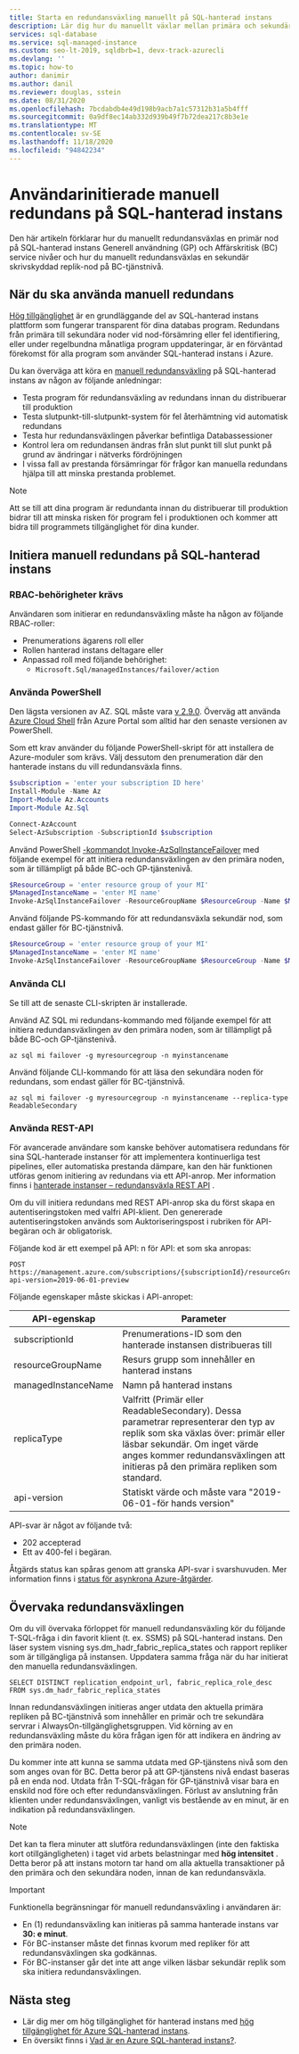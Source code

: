 ```yaml
---
title: Starta en redundansväxling manuellt på SQL-hanterad instans
description: Lär dig hur du manuellt växlar mellan primära och sekundära repliker på Azure SQL Managed instance.
services: sql-database
ms.service: sql-managed-instance
ms.custom: seo-lt-2019, sqldbrb=1, devx-track-azurecli
ms.devlang: ''
ms.topic: how-to
author: danimir
ms.author: danil
ms.reviewer: douglas, sstein
ms.date: 08/31/2020
ms.openlocfilehash: 7bcdabdb4e49d198b9acb7a1c57312b31a5b4fff
ms.sourcegitcommit: 0a9df8ec14ab332d939b49f7b72dea217c8b3e1e
ms.translationtype: MT
ms.contentlocale: sv-SE
ms.lasthandoff: 11/18/2020
ms.locfileid: "94842234"
---
```

# <a name="user-initiated-manual-failover-on-sql-managed-instance"></a>Användarinitierade manuell redundans på SQL-hanterad instans

Den här artikeln förklarar hur du manuellt redundansväxlas en primär nod på SQL-hanterad instans Generell användning (GP) och Affärskritisk (BC) service nivåer och hur du manuellt redundansväxlas en sekundär skrivskyddad replik-nod på BC-tjänstnivå.

## <a name="when-to-use-manual-failover"></a>När du ska använda manuell redundans

[Hög tillgänglighet](../database/high-availability-sla.md) är en grundläggande del av SQL-hanterad instans plattform som fungerar transparent för dina databas program. Redundans från primära till sekundära noder vid nod-försämring eller fel identifiering, eller under regelbundna månatliga program uppdateringar, är en förväntad förekomst för alla program som använder SQL-hanterad instans i Azure.

Du kan överväga att köra en [manuell redundansväxling](../database/high-availability-sla.md#testing-application-fault-resiliency) på SQL-hanterad instans av någon av följande anledningar:
- Testa program för redundansväxling av redundans innan du distribuerar till produktion
- Testa slutpunkt-till-slutpunkt-system för fel återhämtning vid automatisk redundans
- Testa hur redundansväxlingen påverkar befintliga Databassessioner
- Kontrol lera om redundansen ändras från slut punkt till slut punkt på grund av ändringar i nätverks fördröjningen
- I vissa fall av prestanda försämringar för frågor kan manuella redundans hjälpa till att minska prestanda problemet.

> [!NOTE]
> Att se till att dina program är redundanta innan du distribuerar till produktion bidrar till att minska risken för program fel i produktionen och kommer att bidra till programmets tillgänglighet för dina kunder.

## <a name="initiate-manual-failover-on-sql-managed-instance"></a>Initiera manuell redundans på SQL-hanterad instans

### <a name="rbac-permissions-required"></a>RBAC-behörigheter krävs

Användaren som initierar en redundansväxling måste ha någon av följande RBAC-roller:

- Prenumerations ägarens roll eller
- Rollen hanterad instans deltagare eller
- Anpassad roll med följande behörighet:
  - `Microsoft.Sql/managedInstances/failover/action`

### <a name="using-powershell"></a>Använda PowerShell

Den lägsta versionen av AZ. SQL måste vara [v 2.9.0](https://www.powershellgallery.com/packages/Az.Sql/2.9.0). Överväg att använda [Azure Cloud Shell](../../cloud-shell/overview.md) från Azure Portal som alltid har den senaste versionen av PowerShell. 

Som ett krav använder du följande PowerShell-skript för att installera de Azure-moduler som krävs. Välj dessutom den prenumeration där den hanterade instans du vill redundansväxla finns.

```powershell
$subscription = 'enter your subscription ID here'
Install-Module -Name Az
Import-Module Az.Accounts
Import-Module Az.Sql

Connect-AzAccount
Select-AzSubscription -SubscriptionId $subscription
```

Använd PowerShell [-kommandot Invoke-AzSqlInstanceFailover](/powershell/module/az.sql/invoke-azsqlinstancefailover) med följande exempel för att initiera redundansväxlingen av den primära noden, som är tillämpligt på både BC-och GP-tjänstenivå.

```powershell
$ResourceGroup = 'enter resource group of your MI'
$ManagedInstanceName = 'enter MI name'
Invoke-AzSqlInstanceFailover -ResourceGroupName $ResourceGroup -Name $ManagedInstanceName
```

Använd följande PS-kommando för att redundansväxla sekundär nod, som endast gäller för BC-tjänstnivå.

```powershell
$ResourceGroup = 'enter resource group of your MI'
$ManagedInstanceName = 'enter MI name'
Invoke-AzSqlInstanceFailover -ResourceGroupName $ResourceGroup -Name $ManagedInstanceName -ReadableSecondary
```

### <a name="using-cli"></a>Använda CLI

Se till att de senaste CLI-skripten är installerade.

Använd AZ SQL mi redundans-kommando med följande exempel för att initiera redundansväxlingen av den primära noden, som är tillämpligt på både BC-och GP-tjänstenivå.

```cli
az sql mi failover -g myresourcegroup -n myinstancename
```

Använd följande CLI-kommando för att läsa den sekundära noden för redundans, som endast gäller för BC-tjänstnivå.

```cli
az sql mi failover -g myresourcegroup -n myinstancename --replica-type ReadableSecondary
```

### <a name="using-rest-api"></a>Använda REST-API

För avancerade användare som kanske behöver automatisera redundans för sina SQL-hanterade instanser för att implementera kontinuerliga test pipelines, eller automatiska prestanda dämpare, kan den här funktionen utföras genom initiering av redundans via ett API-anrop. Mer information finns i [hanterade instanser – redundansväxla REST API](/rest/api/sql/managed%20instances%20-%20failover/failover) .

Om du vill initiera redundans med REST API-anrop ska du först skapa en autentiseringstoken med valfri API-klient. Den genererade autentiseringstoken används som Auktoriseringspost i rubriken för API-begäran och är obligatorisk.

Följande kod är ett exempel på API: n för API: et som ska anropas:

```HTTP
POST https://management.azure.com/subscriptions/{subscriptionId}/resourceGroups/{resourceGroupName}/providers/Microsoft.Sql/managedInstances/{managedInstanceName}/failover?api-version=2019-06-01-preview
```

Följande egenskaper måste skickas i API-anropet:

| **API-egenskap** | **Parameter** |
| --- | --- |
| subscriptionId | Prenumerations-ID som den hanterade instansen distribueras till |
| resourceGroupName | Resurs grupp som innehåller en hanterad instans |
| managedInstanceName | Namn på hanterad instans |
| replicaType | Valfritt (Primär eller ReadableSecondary). Dessa parametrar representerar den typ av replik som ska växlas över: primär eller läsbar sekundär. Om inget värde anges kommer redundansväxlingen att initieras på den primära repliken som standard. |
| api-version | Statiskt värde och måste vara "2019-06-01-för hands version" |

API-svar är något av följande två:

- 202 accepterad
- Ett av 400-fel i begäran.

Åtgärds status kan spåras genom att granska API-svar i svarshuvuden. Mer information finns i [status för asynkrona Azure-åtgärder](../../azure-resource-manager/management/async-operations.md).

## <a name="monitor-the-failover"></a>Övervaka redundansväxlingen

Om du vill övervaka förloppet för manuell redundansväxling kör du följande T-SQL-fråga i din favorit klient (t. ex. SSMS) på SQL-hanterad instans. Den läser system visning sys.dm_hadr_fabric_replica_states och rapport repliker som är tillgängliga på instansen. Uppdatera samma fråga när du har initierat den manuella redundansväxlingen.

```T-SQL
SELECT DISTINCT replication_endpoint_url, fabric_replica_role_desc FROM sys.dm_hadr_fabric_replica_states
```

Innan redundansväxlingen initieras anger utdata den aktuella primära repliken på BC-tjänstnivå som innehåller en primär och tre sekundära servrar i AlwaysOn-tillgänglighetsgruppen. Vid körning av en redundansväxling måste du köra frågan igen för att indikera en ändring av den primära noden.

Du kommer inte att kunna se samma utdata med GP-tjänstens nivå som den som anges ovan för BC. Detta beror på att GP-tjänstens nivå endast baseras på en enda nod. Utdata från T-SQL-frågan för GP-tjänstnivå visar bara en enskild nod före och efter redundansväxlingen. Förlust av anslutning från klienten under redundansväxlingen, vanligt vis bestående av en minut, är en indikation på redundansväxlingen.

> [!NOTE]
> Det kan ta flera minuter att slutföra redundansväxlingen (inte den faktiska kort otillgängligheten) i taget vid arbets belastningar med **hög intensitet** . Detta beror på att instans motorn tar hand om alla aktuella transaktioner på den primära och den sekundära noden, innan de kan redundansväxla.

> [!IMPORTANT]
> Funktionella begränsningar för manuell redundansväxling i användaren är:
> - En (1) redundansväxling kan initieras på samma hanterade instans var **30: e minut**.
> - För BC-instanser måste det finnas kvorum med repliker för att redundansväxlingen ska godkännas.
> - För BC-instanser går det inte att ange vilken läsbar sekundär replik som ska initiera redundansväxlingen.

## <a name="next-steps"></a>Nästa steg

- Lär dig mer om hög tillgänglighet för hanterad instans med [hög tillgänglighet för Azure SQL-hanterad instans](../database/high-availability-sla.md).
- En översikt finns i [Vad är en Azure SQL-hanterad instans?](sql-managed-instance-paas-overview.md).
